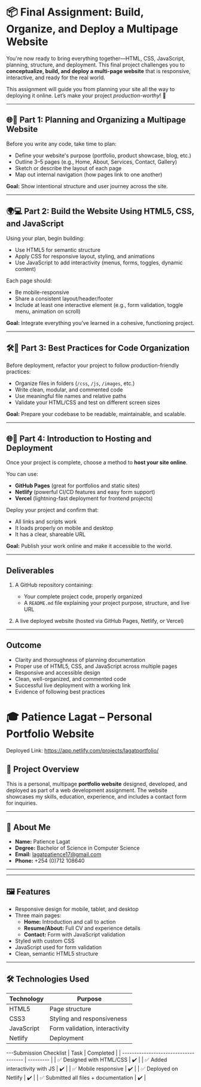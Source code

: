 # 📦 Final Assignment: Build, Organize, and Deploy a Multipage Website

You're now ready to bring everything together—HTML, CSS, JavaScript, planning, structure, and deployment. This final project challenges you to **conceptualize, build, and deploy a multi-page website** that is responsive, interactive, and ready for the real world.

This assignment will guide you from planning your site all the way to deploying it online. Let’s make your project *production-worthy*! 🚀

---

## 🌐🎯 Part 1: Planning and Organizing a Multipage Website

Before you write any code, take time to plan:

* Define your website's purpose (portfolio, product showcase, blog, etc.)
* Outline 3–5 pages (e.g., Home, About, Services, Contact, Gallery)
* Sketch or describe the layout of each page
* Map out internal navigation (how pages link to one another)

**Goal:** Show intentional structure and user journey across the site.

---

## 🌍💻 Part 2: Build the Website Using HTML5, CSS, and JavaScript

Using your plan, begin building:

* Use HTML5 for semantic structure
* Apply CSS for responsive layout, styling, and animations
* Use JavaScript to add interactivity (menus, forms, toggles, dynamic content)

Each page should:

* Be mobile-responsive
* Share a consistent layout/header/footer
* Include at least one interactive element (e.g., form validation, toggle menu, animation on scroll)

**Goal:** Integrate everything you’ve learned in a cohesive, functioning project.

---

## 🛠️🚀 Part 3: Best Practices for Code Organization

Before deployment, refactor your project to follow production-friendly practices:

* Organize files in folders (`/css`, `/js`, `/images`, etc.)
* Write clean, modular, and commented code
* Use meaningful file names and relative paths
* Validate your HTML/CSS and test on different screen sizes

**Goal:** Prepare your codebase to be readable, maintainable, and scalable.

---

## 🌐🚀 Part 4: Introduction to Hosting and Deployment

Once your project is complete, choose a method to **host your site online**.

You can use:

* **GitHub Pages** (great for portfolios and static sites)
* **Netlify** (powerful CI/CD features and easy form support)
* **Vercel** (lightning-fast deployment for frontend projects)

Deploy your project and confirm that:

* All links and scripts work
* It loads properly on mobile and desktop
* It has a clear, shareable URL

**Goal:** Publish your work online and make it accessible to the world.

---

## Deliverables

1. A GitHub repository containing:

   * Your complete project code, properly organized
   * A `README.md` file explaining your project purpose, structure, and live URL
2. A live deployed website (hosted via GitHub Pages, Netlify, or Vercel)

---

## Outcome

* Clarity and thoroughness of planning documentation
* Proper use of HTML5, CSS, and JavaScript across multiple pages
* Responsive and accessible design
* Clean, well-organized, and commented code
* Successful live deployment with a working link
* Evidence of following best practices

# 🎓 Patience Lagat – Personal Portfolio Website
Deployed Link: https://app.netlify.com/projects/lagatportfolio/

## 📌 Project Overview

This is a personal, multipage **portfolio website** designed, developed, and deployed as part of a web development assignment. The website showcases my skills, education, experience, and includes a contact form for inquiries.

---

## 🧑 About Me

- **Name:** Patience Lagat  
- **Degree:** Bachelor of Science in Computer Science  
- **Email:** lagatpatience17@gmail.com  
- **Phone:** +254 (0)712 108640

---

---

## 🖼️ Features

- Responsive design for mobile, tablet, and desktop
- Three main pages:
  - **Home:** Introduction and call to action
  - **Resume/About:** Full CV and experience details
  - **Contact:** Form with JavaScript validation
- Styled with custom CSS
- JavaScript used for form validation
- Clean, semantic HTML5 structure

---

## 🛠️ Technologies Used

| Technology  | Purpose                     |
|-------------|-----------------------------|
| HTML5       | Page structure              |
| CSS3        | Styling and responsiveness  |
| JavaScript  | Form validation, interactivity |
| Netlify     | Deployment                  |

---Submission Checklist
| Task                                  | Completed |
| ------------------------------------- | --------- |
| ✅ Designed with HTML/CSS              | ✔️        |
| ✅ Added interactivity with JS         | ✔️        |
| ✅ Mobile responsive                   | ✔️        |
| ✅ Deployed on Netlify                 | ✔️        |
| ✅ Submitted all files + documentation | ✔️        |
